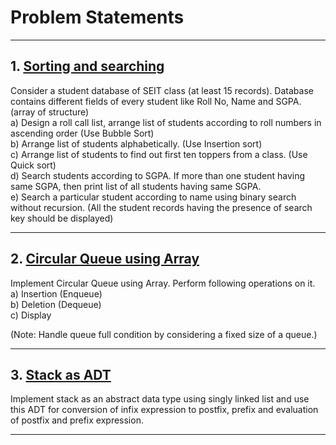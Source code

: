 # Problem Statements
<hr>

## 1. [Sorting and searching](https://github.com/GopalSaraf/SE_Labs/blob/main/DSAL/Assignment1)

Consider a student database of SEIT class (at least 15 records). 
Database contains different fields of every student like Roll No, Name and SGPA. (array of structure)  
a) Design a roll call list, arrange list of students according to roll numbers in ascending order (Use Bubble Sort)  
b) Arrange list of students alphabetically. (Use Insertion sort)  
c) Arrange list of students to find out first ten toppers from a class. (Use Quick sort)  
d) Search students according to SGPA. If more than one student having same SGPA, then print list of all students having same SGPA.  
e) Search a particular student according to name using binary search without recursion. (All the student records having the presence of search key should be displayed)  


<hr>

## 2. [Circular Queue using Array](https://github.com/GopalSaraf/SE_Labs/blob/main/DSAL/Assignment2)

Implement Circular Queue using Array. Perform following operations on it.  
a) Insertion (Enqueue)  
b) Deletion (Dequeue)  
c) Display  
 
(Note: Handle queue full condition by considering a fixed size of a queue.)

<hr>

## 3. [Stack as ADT](https://github.com/GopalSaraf/SE_Labs/tree/main/DSAL/Assignment3)

Implement stack as an abstract data type using singly linked list and
use this ADT for conversion of infix expression to postfix, prefix and
evaluation of postfix and prefix expression.

<hr>